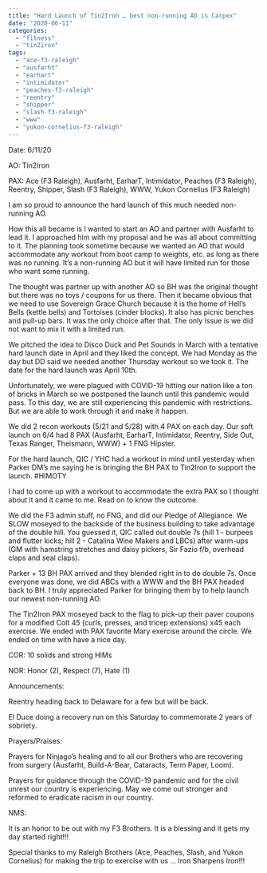 ```yaml
---
title: "Hard Launch of Tin2Iron … best non-running AO is Carpex"
date: "2020-06-11"
categories: 
  - "fitness"
  - "tin2iron"
tags: 
  - "ace-f3-raleigh"
  - "ausfarht"
  - "earhart"
  - "intimidator"
  - "peaches-f3-raleigh"
  - "reentry"
  - "shipper"
  - "slash-f3-raleigh"
  - "www"
  - "yukon-cornelius-f3-raleigh"
---
```


Date: 6/11/20

AO: Tin2Iron

PAX: Ace (F3 Raleigh), Ausfarht, EarharT, Intimidator, Peaches (F3 Raleigh), Reentry, Shipper, Slash (F3 Raleigh), WWW, Yukon Cornelius (F3 Raleigh)

I am so proud to announce the hard launch of this much needed non-running AO.

How this all became is I wanted to start an AO and partner with Ausfarht to lead it. I approached him with my proposal and he was all about committing to it. The planning took sometime because we wanted an AO that would accommodate any workout from boot camp to weights, etc. as long as there was no running. It’s a non-running AO but it will have limited run for those who want some running.

The thought was partner up with another AO so BH was the original thought but there was no toys / coupons for us there. Then it became obvious that we need to use Sovereign Grace Church because it is the home of Hell’s Bells (kettle bells) and Tortoises (cinder blocks). It also has picnic benches and pull-up bars. It was the only choice after that. The only issue is we did not want to mix it with a limited run.

We pitched the idea to Disco Duck and Pet Sounds in March with a tentative hard launch date in April and they liked the concept. We had Monday as the day but DD said we needed another Thursday workout so we took it. The date for the hard launch was April 10th.

Unfortunately, we were plagued with COVID-19 hitting our nation like a ton of bricks in March so we postponed the launch until this pandemic would pass. To this day, we are still experiencing this pandemic with restrictions. But we are able to work through it and make it happen.

We did 2 recon workouts (5/21 and 5/28) with 4 PAX on each day. Our soft launch on 6/4 had 8 PAX (Ausfarht, EarharT, Intimidator, Reentry, Side Out, Texas Ranger, Theismann, WWW) + 1 FNG Hipster.

For the hard launch, QIC / YHC had a workout in mind until yesterday when Parker DM’s me saying he is bringing the BH PAX to Tin2Iron to support the launch. #HIMOTY

I had to come up with a workout to accommodate the extra PAX so I thought about it and it came to me. Read on to know the outcome.

We did the F3 admin stuff, no FNG, and did our Pledge of Allegiance. We SLOW moseyed to the backside of the business building to take advantage of the double hill. You guessed it, QIC called out double 7s (hill 1 - burpees and flutter kicks; hill 2 - Catalina Wine Makers and LBCs) after warm-ups (GM with hamstring stretches and daisy pickers, Sir Fazio f/b, overhead claps and seal claps).

Parker + 13 BH PAX arrived and they blended right in to do double 7s. Once everyone was done, we did ABCs with a WWW and the BH PAX headed back to BH. I truly appreciated Parker for bringing them by to help launch our newest non-running AO.

The Tin2Iron PAX moseyed back to the flag to pick-up their paver coupons for a modified Colt 45 (curls, presses, and tricep extensions) x45 each exercise. We ended with PAX favorite Mary exercise around the circle. We ended on time with have a nice day.

COR: 10 solids and strong HIMs

NOR: Honor (2), Respect (7), Hate (1)

Announcements:

Reentry heading back to Delaware for a few but will be back.

El Duce doing a recovery run on this Saturday to commemorate 2 years of sobriety.

Prayers/Praises:

Prayers for Ninjago’s healing and to all our Brothers who are recovering from surgery (Ausfarht, Build-A-Bear, Cataracts, Term Paper, Loom).

Prayers for guidance through the COVID-19 pandemic and for the civil unrest our country is experiencing. May we come out stronger and reformed to eradicate racism in our country.

NMS:

It is an honor to be out with my F3 Brothers. It is a blessing and it gets my day started right!!!

Special thanks to my Raleigh Brothers (Ace, Peaches, Slash, and Yukon Cornelius) for making the trip to exercise with us ... Iron Sharpens Iron!!!
